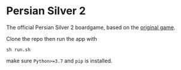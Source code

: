 # Persian Silver 2

The official Persian Silver 2 boardgame, based on the [original game](https://github.com/FMJ2000/PersianSilver).

Clone the repo then run the app with

```
sh run.sh
```

make sure `Python>=3.7` and `pip` is installed.
